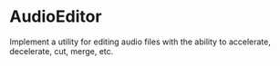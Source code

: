 # AudioEditor
Implement a utility for editing audio files with the ability to accelerate, decelerate, cut, merge, etc.
